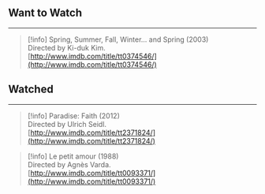 ## Want to Watch

---

> [!info] Spring, Summer, Fall, Winter... and Spring (2003)  
> Directed by Ki-duk Kim.  
> [http://www.imdb.com/title/tt0374546/](http://www.imdb.com/title/tt0374546/)  

  

## Watched

---

> [!info] Paradise: Faith (2012)  
> Directed by Ulrich Seidl.  
> [http://www.imdb.com/title/tt2371824/](http://www.imdb.com/title/tt2371824/)  

> [!info] Le petit amour (1988)  
> Directed by Agnès Varda.  
> [http://www.imdb.com/title/tt0093371/](http://www.imdb.com/title/tt0093371/)